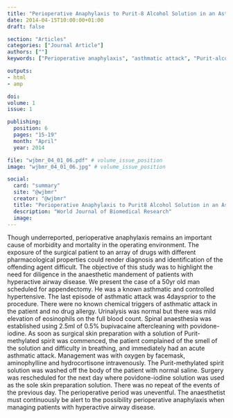```yaml
---
title: "Perioperative Anaphylaxis to Purit-8 Alcohol Solution in an Asthmatic"
date: 2014-04-15T10:00:00+01:00
draft: false

section: "Articles"
categories: ["Journal Article"]
authors: [""]
keywords: ["Perioperative anaphylaxis", "asthmatic attack", "Purit-alcohol solution", "povidone-iodine"]

outputs: 
- html
- amp

doi:
volume: 1
issue: 1

publishing:
  position: 6
  pages: "15-19"
  month: "April"
  year: 2014

file: "wjbmr_04_01_06.pdf" # volume_issue_position
image: "wjbmr_04_01_06.jpg" # volume_issue_position

social:
  card: "summary"
  site: "@wjbmr"
  creator: "@wjbmr"
  title: "Perioperative Anaphylaxis to Purit8 Alcohol Solution in an Asthmatic"
  description: "World Journal of Biomedical Research"
  image:
---
```

Though underreported, perioperative anaphylaxis remains an important cause of morbidity and mortality in the operating environment. The exposure of the surgical patient to an array of drugs with different pharmacological properties could render diagnosis and identification of the offending agent difficult. The objective of this study was to highlight the need for diligence in the anaesthetic mandement of patients with hyperactive airway disease. We present the case of a 50yr old man scheduled for appendectomy. He was a known asthmatic and controlled hypertensive. The last episode of asthmatic attack was 4daysprior to the procedure. There were no known chemical triggers of asthmatic attack in the patient and no drug allergy. Urinalysis was normal but there was mild elevation of eosinophils on the full blood count. Spinal anaesthesia was established using 2.5ml of 0.5% bupivacaine aftercleaning with povidone-iodine. As soon as surgical skin preparation with a solution of Purit-methylated spirit was commenced, the patient complained of the smell of the solution and difficulty in breathing, and immediately had an acute asthmatic attack. Management was with oxygen by facemask, aminophylline and hydrocortisone intravenously. The Purit-methylated spirit solution was washed off the body of the patient with normal saline. Surgery was rescheduled for the next day where povidone-iodine solution was used as the sole skin preparation solution. There was no repeat of the events of the previous day. The perioperative period was uneventful. The anaesthetist must continuously be alert to the possibility perioperative anaphylaxis when managing patients with hyperactive airway disease.

